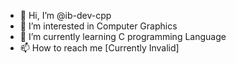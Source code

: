 - 👋 Hi, I’m @ib-dev-cpp
- 👀 I’m interested in Computer Graphics
- 🌱 I’m currently learning C programming Language
- 📫 How to reach me [Currently Invalid]

<!---
ib-dev-cpp/ib-dev-cpp is a ✨ special ✨ repository because its `README.md` (this file) appears on your GitHub profile.
You can click the Preview link to take a look at your changes.
--->
